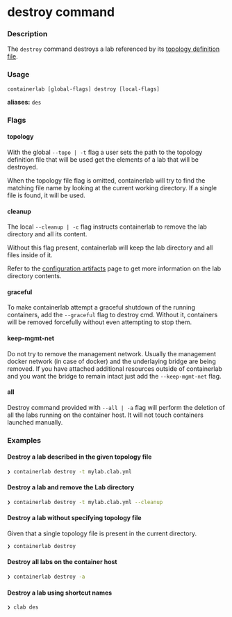 # destroy command

### Description

The `destroy` command destroys a lab referenced by its [topology definition file](../manual/topo-def-file.md).

### Usage

`containerlab [global-flags] destroy [local-flags]`

**aliases:** `des`

### Flags

#### topology

With the global `--topo | -t` flag a user sets the path to the topology definition file that will be used get the elements of a lab that will be destroyed.

When the topology file flag is omitted, containerlab will try to find the matching file name by looking at the current working directory. If a single file is found, it will be used.

#### cleanup

The local `--cleanup | -c` flag instructs containerlab to remove the lab directory and all its content.

Without this flag present, containerlab will keep the lab directory and all files inside of it.

Refer to the [configuration artifacts](../manual/conf-artifacts.md) page to get more information on the lab directory contents.

#### graceful
To make containerlab attempt a graceful shutdown of the running containers, add the `--graceful` flag to destroy cmd. Without it, containers will be removed forcefully without even attempting to stop them.

#### keep-mgmt-net
Do not try to remove the management network. Usually the management docker network (in case of docker) and the underlaying bridge are being removed. If you have attached additional resources outside of containerlab and you want the bridge to remain intact just add the `--keep-mgmt-net` flag.

#### all
Destroy command provided with `--all | -a` flag will perform the deletion of all the labs running on the container host. It will not touch containers launched manually.

### Examples

#### Destroy a lab described in the given topology file

```bash
❯ containerlab destroy -t mylab.clab.yml
```

#### Destroy a lab and remove the Lab directory

```bash
❯ containerlab destroy -t mylab.clab.yml --cleanup
```

#### Destroy a lab without specifying topology file

Given that a single topology file is present in the current directory.

```bash
❯ containerlab destroy
```

#### Destroy all labs on the container host

```bash
❯ containerlab destroy -a
```


#### Destroy a lab using shortcut names

```bash
❯ clab des
```
